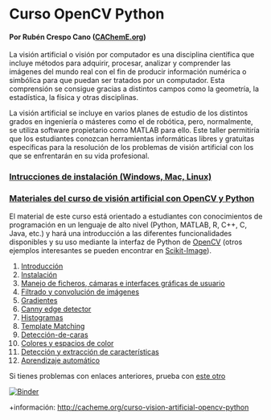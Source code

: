 # Curso OpenCV Python
#### Por Rubén Crespo Cano ([CAChemE.org](http://cacheme.org/curso-vision-artificial-opencv-python/))

La visión artificial o visión por computador es una disciplina científica que incluye métodos para adquirir, procesar, analizar y comprender las imágenes del mundo real con el fin de producir información numérica o simbólica para que puedan ser tratados por un computador. Esta comprensión se consigue gracias a distintos campos como la geometría, la estadística, la física y otras disciplinas.

La visión artificial se incluye en varios planes de estudio de los distintos grados en ingeniería o másteres como el de robótica, pero, normalmente, se utiliza software propietario como MATLAB para ello. Este taller permitiría que los estudiantes conozcan herramientas informáticas libres y gratuitas específicas para la resolución de los problemas de visión artificial con los que se enfrentarán en su vida profesional.

### [Intrucciones de instalación (Windows, Mac, Linux)](https://github.com/CAChemE/curso-opencv-python/blob/master/instalacion-opencv.md)

### [Materiales del curso de visión artificial con OpenCV y Python](https://github.com/CAChemE/opencv-python)

El material de este curso está orientado a estudiantes con conocimientos de programación en un lenguaje de alto nivel (Python, MATLAB, R, C++, C, Java, etc.) y hará una introducción a las diferentes funcionalidades disponibles y su uso mediante la interfaz de Python de [OpenCV](http://opencv.org/) (otros ejemplos interesantes se pueden encontrar en [Scikit-Image](http://scikit-image.org/)).



1. [Introducción](http://nbviewer.jupyter.org/github/CAChemE/opencv-python/blob/master/opencv-and-python.ipynb#1.-Introducción)
2. [Instalación](https://github.com/CAChemE/curso-opencv-python/blob/master/instalacion-opencv.md)
3. [Manejo de ficheros, cámaras e interfaces gráficas de usuario](http://nbviewer.jupyter.org/github/CAChemE/opencv-python/blob/master/opencv-and-python.ipynb#3.-Manejo-de-ficheros,-cámaras-e-interfaces-gráficas-de-usuario)
4. [Filtrado y convolución de imágenes](http://nbviewer.jupyter.org/github/CAChemE/opencv-python/blob/master/opencv-and-python.ipynb#4.-Filtrado-y-suavizado-de-imágenes)
5. [Gradientes](http://nbviewer.jupyter.org/github/CAChemE/opencv-python/blob/master/opencv-and-python.ipynb#5.-Gradientes)
6. [Canny edge detector](http://nbviewer.jupyter.org/github/CAChemE/opencv-python/blob/master/opencv-and-python.ipynb#6.-Canny-edge-detector)
7. [Histogramas](http://nbviewer.jupyter.org/github/CAChemE/opencv-python/blob/master/opencv-and-python.ipynb#8.-Template-matching)
8. [Template Matching](http://nbviewer.jupyter.org/github/CAChemE/opencv-python/blob/master/opencv-and-python.ipynb#7.-Histogramas)
9. [Detección-de-caras](http://nbviewer.jupyter.org/github/CAChemE/opencv-python/blob/master/opencv-and-python.ipynb#9.-Detección-de-caras)
10. [Colores y espacios de color](http://nbviewer.jupyter.org/github/CAChemE/opencv-python/blob/master/opencv-and-python.ipynb#10.-Colores-y-espacios-de-color)
11. [Detección y extracción de características](http://nbviewer.jupyter.org/github/CAChemE/opencv-python/blob/master/opencv-and-python.ipynb#11.-Detección-y-extracción-de-características-(feature-detection))
12. [Aprendizaje automático](http://nbviewer.jupyter.org/github/CAChemE/opencv-python/blob/master/opencv-and-python.ipynb#12.-Aprendizaje-automático)

Si tienes problemas con enlaces anteriores, prueba con [este otro](https://github.com/CAChemE/opencv-python/blob/master/opencv-and-python.ipynb)

[![Binder](http://mybinder.org/badge.svg)](http://mybinder.org:/repo/cacheme/curso-opencv-python)


+información: http://cacheme.org/curso-vision-artificial-opencv-python 
